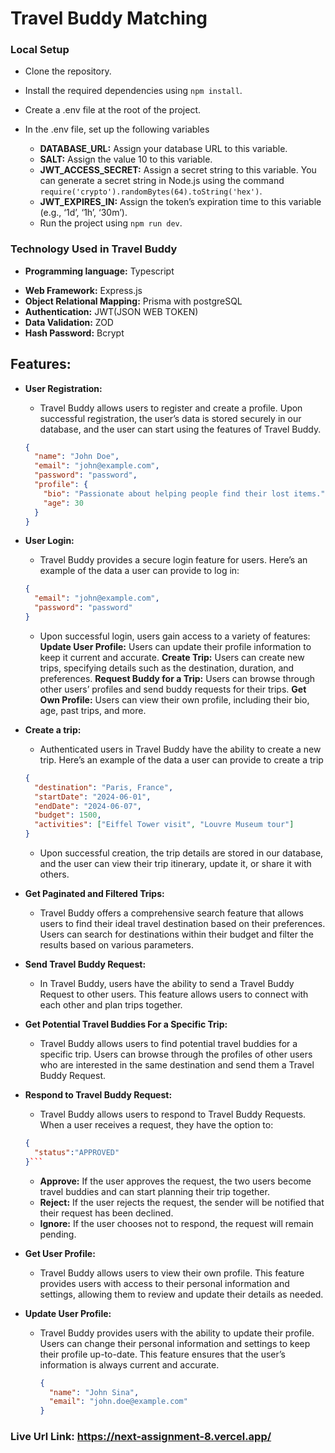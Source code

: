 # **Travel Buddy Matching**

### **Local Setup**

- Clone the repository.
- Install the required dependencies using `npm install`.
- Create a .env file at the root of the project.
- In the .env file, set up the following variables

  - **DATABASE_URL:** Assign your database URL to this variable.
  - **SALT:** Assign the value 10 to this variable.
  - **JWT_ACCESS_SECRET:** Assign a secret string to this variable. You can generate a secret string in Node.js using the command `require('crypto').randomBytes(64).toString('hex')`.
  - **JWT_EXPIRES_IN:** Assign the token’s expiration time to this variable (e.g., ‘1d’, ‘1h’, ‘30m’).

  * Run the project using `npm run dev`.

### **Technology Used in Travel Buddy**

- **Programming language:** Typescript

* **Web Framework:** Express.js
* **Object Relational Mapping:** Prisma with postgreSQL
* **Authentication:** JWT(JSON WEB TOKEN)
* **Data Validation:** ZOD
* **Hash Password:** Bcrypt

## **Features:**

- **User Registration:**

  - Travel Buddy allows users to register and create a profile.
    Upon successful registration, the user’s data is stored securely in our database, and the user can start using the features of Travel Buddy.

  ```json
  {
    "name": "John Doe",
    "email": "john@example.com",
    "password": "password",
    "profile": {
      "bio": "Passionate about helping people find their lost items.",
      "age": 30
    }
  }
  ```

* **User Login:**

  - Travel Buddy provides a secure login feature for users. Here’s an example of the data a user can provide to log in:

  ```json
  {
    "email": "john@example.com",
    "password": "password"
  }
  ```

  - Upon successful login, users gain access to a variety of features:
    **Update User Profile:** Users can update their profile information to keep it current and accurate.
    **Create Trip:** Users can create new trips, specifying details such as the destination, duration, and preferences.
    **Request Buddy for a Trip:** Users can browse through other users’ profiles and send buddy requests for their trips.
    **Get Own Profile:** Users can view their own profile, including their bio, age, past trips, and more.

- **Create a trip:**

  - Authenticated users in Travel Buddy have the ability to create a new trip. Here’s an example of the data a user can provide to create a trip

  ```json
  {
    "destination": "Paris, France",
    "startDate": "2024-06-01",
    "endDate": "2024-06-07",
    "budget": 1500,
    "activities": ["Eiffel Tower visit", "Louvre Museum tour"]
  }
  ```

  - Upon successful creation, the trip details are stored in our database, and the user can view their trip itinerary, update it, or share it with others.

- **Get Paginated and Filtered Trips:**

  - Travel Buddy offers a comprehensive search feature that allows users to find their ideal travel destination based on their preferences. Users can search for destinations within their budget and filter the results based on various parameters.

- **Send Travel Buddy Request:**

  - In Travel Buddy, users have the ability to send a Travel Buddy Request to other users. This feature allows users to connect with each other and plan trips together.

- **Get Potential Travel Buddies For a Specific Trip:**

  - Travel Buddy allows users to find potential travel buddies for a specific trip. Users can browse through the profiles of other users who are interested in the same destination and send them a Travel Buddy Request.

- **Respond to Travel Buddy Request:**

  - Travel Buddy allows users to respond to Travel Buddy Requests. When a user receives a request, they have the option to:

  ````json
  {
    "status":"APPROVED"
  }```

  ````

  - **Approve:** If the user approves the request, the two users become travel buddies and can start planning their trip together.
  - **Reject:** If the user rejects the request, the sender will be notified that their request has been declined.
  - **Ignore:** If the user chooses not to respond, the request will remain pending.

- **Get User Profile:**

  - Travel Buddy allows users to view their own profile. This feature provides users with access to their personal information and settings, allowing them to review and update their details as needed.

- **Update User Profile:**

  - Travel Buddy provides users with the ability to update their profile. Users can change their personal information and settings to keep their profile up-to-date. This feature ensures that the user’s information is always current and accurate.

    ```json
    {
      "name": "John Sina",
      "email": "john.doe@example.com"
    }
    ```

### **Live Url Link:** **https://next-assignment-8.vercel.app/**
